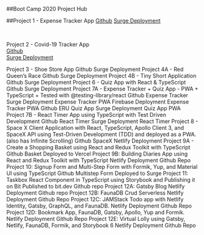 ##Boot Camp 2020 Project Hub

##Project 1 - Expense Tracker App
[Github](https://github.com/Hasham-dev/expense_tracker_app:)
[Surge Deployment](https://github.com/Hasham-dev/expense_tracker_app)
 
<br />

Project 2 - Covid-19 Tracker App <br />
[Github](https://github.com/Hasham-dev/expense_tracker_app:) <br/>
[Surge Deployment](https://github.com/Hasham-dev/covid19_API)

Project 3 - Shoe Store App
Github
Surge Deployment
Project 4A - Red Queen’s Race
Github
Surge Deployment
Project 4B - Tiny Short Application
Github
Surge Deployment
Project 6 - Quiz App with React & TypeScript
Github
Surge Deployment
Project 7A - Expense Tracker + Quiz App - PWA + TypeScript + Tested with @testing-library/react
Github Expense Tracker
Surge Deployment Expense Tracker PWA
Firebase Deployment Expense Tracker PWA
Github ERU Quiz App
Surge Deployment Quiz App PWA
Project 7B - React Timer App using TypeScript with Test Driven Development
Github React Timer
Surge Deployment React Timer
Project 8 - Space X Client Application with React, TypeScript, Apollo Client 3, and SpaceX API using Test-Driven Development (TDD) and deployed as a PWA. (also has Infinite Scrolling)
Github SpaceX
Netlify Deployment
Project 9A - Create a Shopping Basket using React and Redux Toolkit with TypeScript
Github Basket
Deployed to Vercel
Project 9B: Building Diaries App using React and Redux Toolkit with TypeScript
Netlify Deployment
Github Repo
Project 10: Signup Form and Multi-Step Form with Formik, Yup, and Material UI using TypeScript
Github Multistep Form
Deployed to Surge
Project 11: Taskbox React Component in TypeScript using Storybook and Publishing it on Bit
Published to bit.dev
Github repo
Project 12A: Gatsby Blog
Netlify Deployment
Github repo
Project 12B: FaunaDB Crud Serverless
Netlify Deployment
Github Repo
Project 12C: JAMStack Todo app with Netlify Identity, Gatsby, GraphQL, and FaunaDB.
Netlify Deployment
Github Repo
Project 12D: Bookmark App, FaunaDB, Gatsby, Apollo, Yup and Formik.
Netlify Deployment
Github Repo
Project 12E: Virtual Lolly using Gatsby, Netlify, FaunaDB, Formik, and Storybook 6
Netlify Deployment
Github Repo
